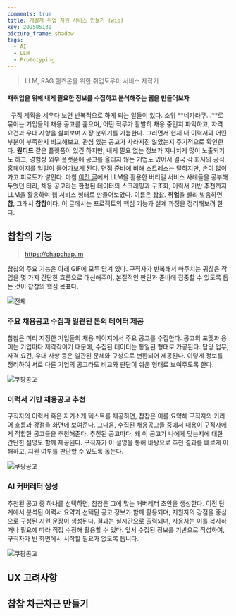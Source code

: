 ```yaml
---
comments: true
title: 개발자 취업 지원 서비스 만들기 (wip)
key: 202505130
picture_frame: shadow
tags:
  - AI
  - LLM
  - Prototyping
---
```


> LLM, RAG 핸즈온을 위한 취업도우미 서비스 제작기

<!--more-->

#### 재취업을 위해 내게 필요한 정보를 수집하고 분석해주는 웹을 만들어보자

&nbsp;&nbsp;구직 계획을 세우다 보면 반복적으로 하게 되는 일들이 있다. 소위 **네카라쿠...**로 묶이는 기업들의 채용 공고를 훑으며, 어떤 직무가 활발히 채용 중인지 파악하고, 자격 요건과 우대 사항을 살펴보며 시장 분위기를 가늠한다. 그러면서 현재 내 이력서와 어떤 부분이 부족한지 비교해보고, 관심 있는 공고가 사라지진 않았는지 주기적으로 확인한다. **원티드** 같은 플랫폼이 있긴 하지만, 내게 필요 없는 정보가 지나치게 많이 노출되기도 하고, 경험상 외부 플랫폼에 공고를 올리지 않는 기업도 있어서 결국 각 회사의 공식 홈페이지를 일일이 들어가보게 된다. 면접 준비에 비해 스트레스는 덜하지만, 손이 많이 가고 피로도가 쌓인다. 마침 [이전 글](https://rokrokss.com/post/2025/04/29/%EA%B9%80%ED%98%95%EB%A1%9D-%EC%9D%80%ED%87%B4%ED%9A%8C%EA%B3%A0-LLM-RAG-AI-AGENT.html)에서 LLM을 활용한 버티컬 서비스 사례들을 공부해두었던 터라, 채용 공고라는 한정된 데이터의 스크래핑과 구조화, 이력서 기반 추천까지 LLM을 활용하여 웹 서비스 형태로 만들어보았다. 이름은 [찹찹](https://chapchap.im). **취업**을 빨리 발음하면 **찹**, 그래서 **찹찹**이다. 이 글에서는 프로젝트의 핵심 기능과 설계 과정을 정리해보려 한다.

## 찹찹의 기능
> https://chapchap.im

찹찹의 주요 기능은 아래 GIF에 모두 담겨 있다. 구직자가 반복해서 마주치는 귀찮은 작업을 몇 가지 간단한 흐름으로 대신해주어, 본질적인 판단과 준비에 집중할 수 있도록 돕는 것이 찹찹의 핵심 목표다.

![전체](https://raw.githubusercontent.com/q0115643/my_blog/master/assets/images/chapchap/chapchap00_looped.gif)


### 주요 채용공고 수집과 일관된 톤의 데이터 제공

찹찹은 미리 지정한 기업들의 채용 페이지에서 주요 공고를 수집한다. 공고의 포맷과 용어는 기업마다 제각각이기 때문에, 수집된 데이터는 통일된 형태로 가공된다.
담당 업무, 자격 요건, 우대 사항 등은 일관된 문체와 구성으로 변환되어 제공된다. 이렇게 정보를 정리하여 서로 다른 기업의 공고라도 비교와 판단이 쉬운 형태로 보여주도록 한다.

![쿠팡공고](https://raw.githubusercontent.com/q0115643/my_blog/master/assets/images/chapchap/coupang.png)


### 이력서 기반 채용공고 추천

구직자의 이력서 혹은 자기소개 텍스트를 제공하면, 찹찹은 이를 요약해 구직자의 커리어 흐름과 강점을 화면에 보여준다. 그다음, 수집된 채용공고들 중에서 내용이 구직자에게 적합한 공고들을 추천해준다. 추천된 공고마다, 왜 이 공고가 나에게 맞는지에 대한 간단한 설명도 함께 제공된다. 구직자가 이 설명을 통해 바탕으로 추천 결과를 빠르게 이해하고, 지원 여부를 판단할 수 있도록 돕는다.

![쿠팡공고](https://raw.githubusercontent.com/q0115643/my_blog/master/assets/images/chapchap/resume.png)


### AI 커버레터 생성

추천된 공고 중 하나를 선택하면, 찹찹은 그에 맞는 커버레터 초안을 생성한다. 이전 단계에서 분석된 이력서 요약과 선택된 공고 정보가 함께 활용되며, 지원자의 강점을 중심으로 구성된 지원 문장이 생성된다. 결과는 실시간으로 출력되며, 사용자는 이를 복사하거나 필요에 따라 직접 수정해 활용할 수 있다. 앞서 수집된 정보를 기반으로 작성하여, 구직자가 빈 화면에서 시작할 필요가 없도록 돕니다.

![쿠팡공고](https://raw.githubusercontent.com/q0115643/my_blog/master/assets/images/chapchap/coverletter.png)


## UX 고려사항



## 찹찹 차근차근 만들기


